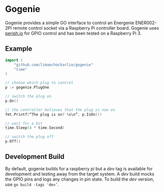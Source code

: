# Gogenie 

Gogenie provides a simple GO interface to control an Energenie ENER002-2PI remote control socket via a Raspberry Pi 
controller board. Gogenie uses [periph.io](https://periph.io/) for GPIO control and has been tested on a Raspberry Pi 3. 

## Example
~~~go
import (
	"github.com/limaechocharlie/gogenie"
	"time"
)

// choose which plug to control
p := gogenie.PlugOne

// switch the plug on
p.On()

// the controller believes that the plug is now on
fmt.Printf(“The plug is on? %s\n”, p.IsOn())

// wait for a bit
time.Sleep(4 * time.Second)

// switch the plug off
p.Off()
~~~
## Development Build
By default, gogenie builds for a raspberry pi but a *dev* tag is available for development and testing away from the target system.
A *dev* build mocks the GPIO pins and logs any changes in pin state. 
To build the *dev* version, use `go build -tags 'dev’`.
